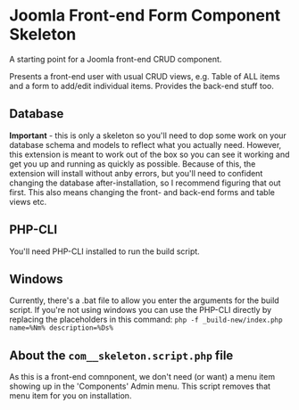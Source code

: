 Joomla Front-end Form Component Skeleton
========================================

A starting point for a Joomla front-end CRUD component.

Presents a front-end user with usual CRUD views, e.g. Table of ALL items and a form to add/edit individual items.
Provides the back-end stuff too.

Database
--------

**Important** - this is only a skeleton so you'll need to dop some work on your database schema and models to reflect what you actually need.
However, this extension is meant to work out of the box so you can see it working and get you up and running as quickly as possible.
Because of this, the extension will install without anby errors, but you'll need to confident changing the database after-installation, so I recommend figuring that out first.
This also means changing the front- and back-end forms and table views etc.


PHP-CLI
-------

You'll need PHP-CLI installed to run the build script.


Windows
-------

Currently, there's a .bat file to allow you enter the arguments for the build script.
If you're not using windows you can use the PHP-CLI directly by replacing the placeholders in  this command:
`php -f _build-new/index.php name=%Nm% description=%Ds%`


About the `com__skeleton.script.php` file
-----------------------------------------

As this is a front-end comnponent, we don't need (or want) a menu item showing up in the 'Components' Admin menu.
This script removes that menu item for you on installation.
